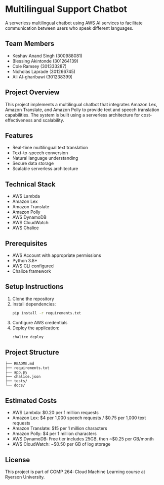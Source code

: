# Multilingual Support Chatbot

A serverless multilingual chatbot using AWS AI services to facilitate communication between users who speak different languages.

## Team Members

- Keshav Anand Singh (300988081)
- Blessing Akintonde (301264139)
- Cole Ramsey (301333287)
- Nicholas Laprade (301266745)
- Ali Al-gharibawi (301238399)

## Project Overview

This project implements a multilingual chatbot that integrates Amazon Lex, Amazon Translate, and Amazon Polly to provide text and speech translation capabilities. The system is built using a serverless architecture for cost-effectiveness and scalability.

## Features

- Real-time multilingual text translation
- Text-to-speech conversion
- Natural language understanding
- Secure data storage
- Scalable serverless architecture

## Technical Stack

- AWS Lambda
- Amazon Lex
- Amazon Translate
- Amazon Polly
- AWS DynamoDB
- AWS CloudWatch
- AWS Chalice

## Prerequisites

- AWS Account with appropriate permissions
- Python 3.8+
- AWS CLI configured
- Chalice framework

## Setup Instructions

1. Clone the repository
2. Install dependencies:
   ```bash
   pip install -r requirements.txt
   ```
3. Configure AWS credentials
4. Deploy the application:
   ```bash
   chalice deploy
   ```

## Project Structure

```
├── README.md
├── requirements.txt
├── app.py
├── chalice.json
├── tests/
└── docs/
```

## Estimated Costs

- AWS Lambda: $0.20 per 1 million requests
- Amazon Lex: $4 per 1,000 speech requests / $0.75 per 1,000 text requests
- Amazon Translate: $15 per 1 million characters
- Amazon Polly: $4 per 1 million characters
- AWS DynamoDB: Free tier includes 25GB, then ~$0.25 per GB/month
- AWS CloudWatch: ~$0.50 per GB of log storage

## License

This project is part of COMP 264: Cloud Machine Learning course at Ryerson University.
